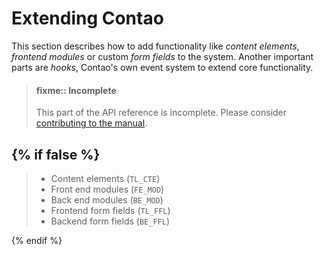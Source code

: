 
# Extending Contao

This section describes how to add functionality like *content elements*,
*frontend modules* or custom *form fields* to the system. Another important
parts are *hooks*, Contao's own event system to extend core functionality.

> #### fixme:: Incomplete 
> This part of the API reference is incomplete. Please consider
> [contributing to the manual][1].

{% if false %}
---

> * Content elements (`TL_CTE`)
> * Front end modules (`FE_MOD`)
> * Back end modules (`BE_MOD`)
> * Frontend form fields (`TL_FFL`)
> * Backend form fields (`BE_FFL`)

{% endif %}


[1]: https://github.com/contao/docs/blob/master/CONTRIBUTING.md
